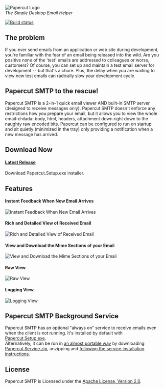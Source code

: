 ![Papercut Logo](https://raw.githubusercontent.com/ChangemakerStudios/Papercut/develop/graphics/PapercutLogo.png)<br>
*The Simple Desktop Email Helper*

[![Build status](https://ci.appveyor.com/api/projects/status/bs2asxoafdwbkcxa?svg=true)](https://ci.appveyor.com/project/Jaben/papercut-smtp)

## The problem
If you ever send emails from an application or web site during development, you're familiar with the fear of an email being released into the wild. Are you positive none of the 'test' emails are addressed to colleagues or worse, customers? Of course, you can set up and maintain a test email server for development -- but that's a chore. Plus, the delay when you are waiting to view new test emails can radically slow your development cycle.

## Papercut SMTP to the rescue!
Papercut SMTP is a 2-in-1 quick email viewer AND built-in SMTP server (designed to receive messages only). Papercut SMTP doesn't enforce any restrictions how you prepare your email, but it allows you to view the whole email-chilada: body, html, headers, attachment down right down to the naughty raw encoded bits. Papercut can be configured to run on startup and sit quietly (minimized in the tray) only providing a notification when a new message has arrived.

## Download Now
#### [Latest Release](https://github.com/ChangemakerStudios/Papercut-SMTP/releases)
Download Papercut.Setup.exe installer.

## Features
#### Instant Feedback When New Email Arrives
![Instant Feedback When New Email Arrives](https://changemakerstudios.us/content/images/2020/07/Papercut-2013.3-SS2.png)
#### Rich and Detailed View of Received Email
![Rich and Detailed View of Received Email](https://changemakerstudios.us/content/images/2020/07/Papercut-Main.png)
#### View and Download the Mime Sections of your Email
![View and Download the Mime Sections of your Email](https://changemakerstudios.us/content/images/2020/07/Papercut-Mime.png)
#### Raw View
![Raw View](https://changemakerstudios.us/content/images/2020/07/Papercut-Raw.png)
#### Logging View
![Logging View](https://changemakerstudios.us/content/images/2020/07/Papercut-Log.png)

## Papercut SMTP Background Service
Papercut SMTP has an optional "always on" service to receive emails even when the client is not running. It's installed by default with [Papercut.Setup.exe](https://github.com/ChangemakerStudios/Papercut/releases).
<br />Alternatively, it can be run in [an almost portable way](https://github.com/ChangemakerStudios/Papercut-SMTP/issues/248) by downloading [Papercut.Service.zip](https://github.com/ChangemakerStudios/Papercut/releases), unzipping and [following the service installation instructions](https://github.com/ChangemakerStudios/Papercut/tree/develop/src/Papercut.Service#readme).

## License
Papercut SMTP is Licensed under the [Apache License, Version 2.0](http://www.apache.org/licenses/LICENSE-2.0).
